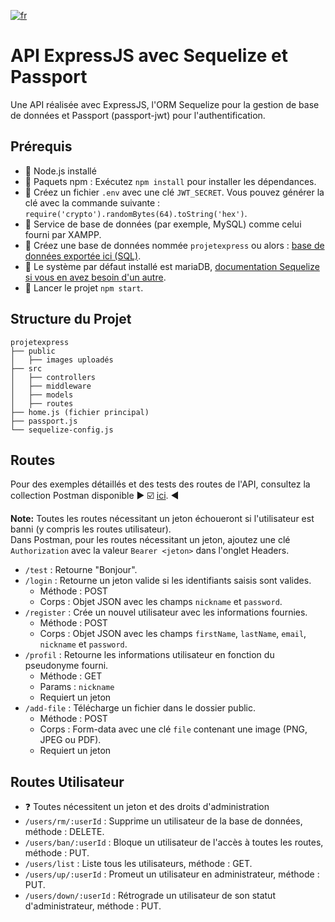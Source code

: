 [![fr](https://img.shields.io/badge/Language-EN-blue.svg)](https://github.com/Maxime41/projetexpress/blob/main/README.md)

# API ExpressJS avec Sequelize et Passport

Une API réalisée avec ExpressJS, l'ORM Sequelize pour la gestion de base de données et Passport (passport-jwt) pour l'authentification.

## Prérequis

- :small_blue_diamond: Node.js installé
- :small_blue_diamond: Paquets npm : Exécutez `npm install` pour installer les dépendances.
- :small_blue_diamond: Créez un fichier `.env` avec une clé `JWT_SECRET`. Vous pouvez générer la clé avec la commande suivante : `require('crypto').randomBytes(64).toString('hex')`.
- :small_blue_diamond: Service de base de données (par exemple, MySQL) comme celui fourni par XAMPP.
- :small_blue_diamond: Créez une base de données nommée `projetexpress` ou alors : [base de données exportée ici (SQL)](https://github.com/Maxime41/projetexpress/blob/main/projetexpress.sql).
- :small_blue_diamond: Le système par défaut installé est mariaDB, [documentation Sequelize si vous en avez besoin d'un autre](https://sequelize.org/docs/v6/getting-started/).
- :small_blue_diamond: Lancer le projet `npm start`.

## Structure du Projet

```
projetexpress
├── public
│   ├── images uploadés
├── src
│   ├── controllers
│   ├── middleware
│   ├── models
│   ├── routes
├── home.js (fichier principal)
├── passport.js
└── sequelize-config.js
```

## Routes

Pour des exemples détaillés et des tests des routes de l'API, consultez la collection Postman disponible :arrow_forward: :ballot_box_with_check: [ici](https://documenter.getpostman.com/view/33186430/2sA2rFTLdN). :arrow_backward:

**Note:** Toutes les routes nécessitant un jeton échoueront si l'utilisateur est banni (y compris les routes utilisateur).  
Dans Postman, pour les routes nécessitant un jeton, ajoutez une clé `Authorization` avec la valeur `Bearer <jeton>` dans l'onglet Headers.

- `/test` : Retourne "Bonjour".
- `/login` : Retourne un jeton valide si les identifiants saisis sont valides.
  - Méthode : POST
  - Corps : Objet JSON avec les champs `nickname` et `password`.
- `/register` : Crée un nouvel utilisateur avec les informations fournies.
  - Méthode : POST
  - Corps : Objet JSON avec les champs `firstName`, `lastName`, `email`, `nickname` et `password`.
- `/profil` : Retourne les informations utilisateur en fonction du pseudonyme fourni.
  - Méthode : GET
  - Params : `nickname`
  - Requiert un jeton
- `/add-file` : Télécharge un fichier dans le dossier public.
  - Méthode : POST
  - Corps : Form-data avec une clé `file` contenant une image (PNG, JPEG ou PDF).
  - Requiert un jeton

## Routes Utilisateur

- :question: Toutes nécessitent un jeton et des droits d'administration
- `/users/rm/:userId` : Supprime un utilisateur de la base de données, méthode : DELETE.
- `/users/ban/:userId` : Bloque un utilisateur de l'accès à toutes les routes, méthode : PUT.
- `/users/list` : Liste tous les utilisateurs, méthode : GET.
- `/users/up/:userId` : Promeut un utilisateur en administrateur, méthode : PUT.
- `/users/down/:userId` : Rétrograde un utilisateur de son statut d'administrateur, méthode : PUT.
